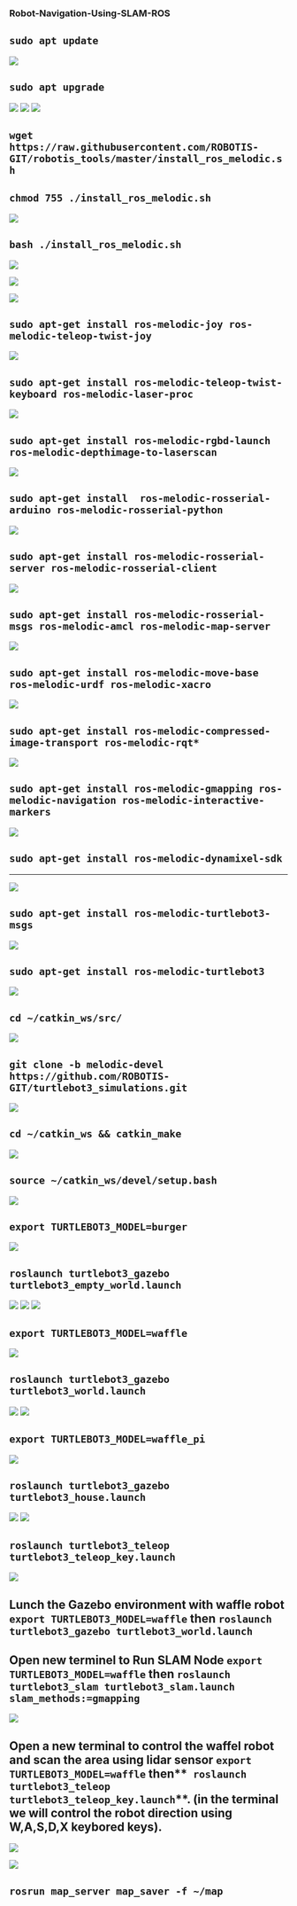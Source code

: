### Robot-Navigation-Using-SLAM-ROS
## `sudo apt update`
![](https://github.com/cpeibrahem/Robot-Navigation-Using-SLAM-ROS/blob/main/image/01.PNG)

## `sudo apt upgrade`

![](https://github.com/cpeibrahem/Robot-Navigation-Using-SLAM-ROS/blob/main/image/02.PNG)
![](https://github.com/cpeibrahem/Robot-Navigation-Using-SLAM-ROS/blob/main/image/03.PNG)
![](https://github.com/cpeibrahem/Robot-Navigation-Using-SLAM-ROS/blob/main/image/04.PNG)

## `wget https://raw.githubusercontent.com/ROBOTIS-GIT/robotis_tools/master/install_ros_melodic.sh`
## `chmod 755 ./install_ros_melodic.sh`


![](https://github.com/cpeibrahem/Robot-Navigation-Using-SLAM-ROS/blob/main/image/05.PNG)

## `bash ./install_ros_melodic.sh`

![](https://github.com/cpeibrahem/Robot-Navigation-Using-SLAM-ROS/blob/main/image/06.PNG)


![](https://github.com/cpeibrahem/Robot-Navigation-Using-SLAM-ROS/blob/main/image/07.PNG)


![](https://github.com/cpeibrahem/Robot-Navigation-Using-SLAM-ROS/blob/main/image/08.PNG)

## `sudo apt-get install ros-melodic-joy ros-melodic-teleop-twist-joy`

![](https://github.com/cpeibrahem/Robot-Navigation-Using-SLAM-ROS/blob/main/image/09.PNG)

## `sudo apt-get install ros-melodic-teleop-twist-keyboard ros-melodic-laser-proc`

![](https://github.com/cpeibrahem/Robot-Navigation-Using-SLAM-ROS/blob/main/image/11.PNG)

## `sudo apt-get install ros-melodic-rgbd-launch ros-melodic-depthimage-to-laserscan`
![](https://github.com/cpeibrahem/Robot-Navigation-Using-SLAM-ROS/blob/main/image/12.PNG)

## `sudo apt-get install  ros-melodic-rosserial-arduino ros-melodic-rosserial-python`

![](https://github.com/cpeibrahem/Robot-Navigation-Using-SLAM-ROS/blob/main/image/14.PNG)


## `sudo apt-get install ros-melodic-rosserial-server ros-melodic-rosserial-client`

![](https://github.com/cpeibrahem/Robot-Navigation-Using-SLAM-ROS/blob/main/image/15.PNG)

## `sudo apt-get install ros-melodic-rosserial-msgs ros-melodic-amcl ros-melodic-map-server`
![](https://github.com/cpeibrahem/Robot-Navigation-Using-SLAM-ROS/blob/main/image/16.PNG)

## `sudo apt-get install ros-melodic-move-base ros-melodic-urdf ros-melodic-xacro`


![](https://github.com/cpeibrahem/Robot-Navigation-Using-SLAM-ROS/blob/main/image/17.PNG)

## `sudo apt-get install ros-melodic-compressed-image-transport ros-melodic-rqt*`
![](https://github.com/cpeibrahem/Robot-Navigation-Using-SLAM-ROS/blob/main/image/18.PNG)


## `sudo apt-get install ros-melodic-gmapping ros-melodic-navigation ros-melodic-interactive-markers`

![](https://github.com/cpeibrahem/Robot-Navigation-Using-SLAM-ROS/blob/main/image/19.PNG)

## `sudo apt-get install ros-melodic-dynamixel-sdk`

***

![](https://github.com/cpeibrahem/Robot-Navigation-Using-SLAM-ROS/blob/main/image/20.PNG)


## `sudo apt-get install ros-melodic-turtlebot3-msgs`

![](https://github.com/cpeibrahem/Robot-Navigation-Using-SLAM-ROS/blob/main/image/21.PNG)

## `sudo apt-get install ros-melodic-turtlebot3`

![](https://github.com/cpeibrahem/Robot-Navigation-Using-SLAM-ROS/blob/main/image/22.PNG)

## `cd ~/catkin_ws/src/`

![](https://github.com/cpeibrahem/Robot-Navigation-Using-SLAM-ROS/blob/main/image/23.PNG)

## `git clone -b melodic-devel https://github.com/ROBOTIS-GIT/turtlebot3_simulations.git`

![](https://github.com/cpeibrahem/Robot-Navigation-Using-SLAM-ROS/blob/main/image/24.PNG)

## `cd ~/catkin_ws && catkin_make`

![](https://github.com/cpeibrahem/Robot-Navigation-Using-SLAM-ROS/blob/main/image/25.PNG)

## `source ~/catkin_ws/devel/setup.bash`
![](https://github.com/cpeibrahem/Robot-Navigation-Using-SLAM-ROS/blob/main/image/26.PNG)

## `export TURTLEBOT3_MODEL=burger`


![](https://github.com/cpeibrahem/Robot-Navigation-Using-SLAM-ROS/blob/main/image/27.PNG)

## `roslaunch turtlebot3_gazebo turtlebot3_empty_world.launch`

![](https://github.com/cpeibrahem/Robot-Navigation-Using-SLAM-ROS/blob/main/image/28.PNG)
![](https://github.com/cpeibrahem/Robot-Navigation-Using-SLAM-ROS/blob/main/image/29.PNG)
![](https://github.com/cpeibrahem/Robot-Navigation-Using-SLAM-ROS/blob/main/image/30.PNG)
## `export TURTLEBOT3_MODEL=waffle`

![](https://github.com/cpeibrahem/Robot-Navigation-Using-SLAM-ROS/blob/main/image/31.PNG)
## `roslaunch turtlebot3_gazebo turtlebot3_world.launch`
![](https://github.com/cpeibrahem/Robot-Navigation-Using-SLAM-ROS/blob/main/image/33.PNG)
![](https://github.com/cpeibrahem/Robot-Navigation-Using-SLAM-ROS/blob/main/image/32.PNG)


## `export TURTLEBOT3_MODEL=waffle_pi`
![](https://github.com/cpeibrahem/Robot-Navigation-Using-SLAM-ROS/blob/main/image/33.PNG)

## `roslaunch turtlebot3_gazebo turtlebot3_house.launch`
![](https://github.com/cpeibrahem/Robot-Navigation-Using-SLAM-ROS/blob/main/image/34.PNG)
![](https://github.com/cpeibrahem/Robot-Navigation-Using-SLAM-ROS/blob/main/image/35.PNG)
## `roslaunch turtlebot3_teleop turtlebot3_teleop_key.launch`
![](https://github.com/cpeibrahem/Robot-Navigation-Using-SLAM-ROS/blob/main/image/36.PNG)

## Lunch the Gazebo environment with waffle robot **`export TURTLEBOT3_MODEL=waffle`** then **`roslaunch turtlebot3_gazebo turtlebot3_world.launch`**

## Open new terminel to Run SLAM Node **`export TURTLEBOT3_MODEL=waffle`** then **`roslaunch turtlebot3_slam turtlebot3_slam.launch slam_methods:=gmapping`**
![](https://github.com/cpeibrahem/Robot-Navigation-Using-SLAM-ROS/blob/main/image/37.PNG)


## Open a new terminal to control the waffel robot and scan the area using lidar sensor **`export TURTLEBOT3_MODEL=waffle`** then**` roslaunch turtlebot3_teleop turtlebot3_teleop_key.launch`**. (in the terminal we will control the robot direction using W,A,S,D,X keybored keys).
![](https://github.com/cpeibrahem/Robot-Navigation-Using-SLAM-ROS/blob/main/image/38.PNG)

![](https://github.com/cpeibrahem/Robot-Navigation-Using-SLAM-ROS/blob/main/image/39.PNG)

## ``rosrun map_server map_saver -f ~/map``

